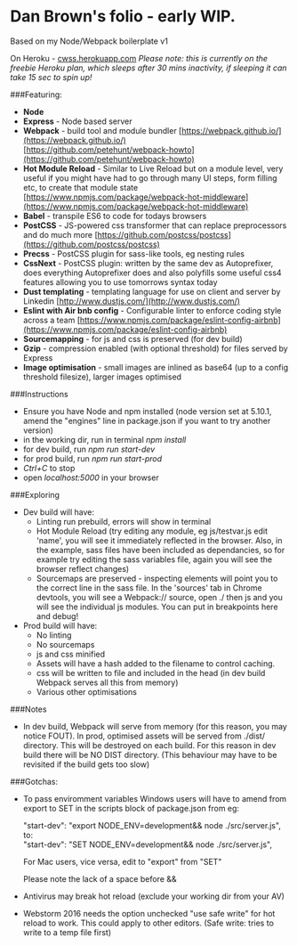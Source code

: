 # Dan Brown's folio - early WIP.
Based on my Node/Webpack boilerplate v1

On Heroku - [cwss.herokuapp.com](http://cwss.herokuapp.com)
*Please note: this is currently on the freebie Heroku plan, which sleeps after 30 mins inactivity, if sleeping it can take 15 sec to spin up!*

###Featuring:
- **Node**
- **Express** - Node based server
- **Webpack** - build tool and module bundler [https://webpack.github.io/](https://webpack.github.io/)<br/>
[https://github.com/petehunt/webpack-howto](https://github.com/petehunt/webpack-howto)
- **Hot Module Reload** - Similar to Live Reload but on a module level, very useful if you might have had to go through many UI steps, form filling etc, to create that module state [https://www.npmjs.com/package/webpack-hot-middleware](https://www.npmjs.com/package/webpack-hot-middleware)
- **Babel** - transpile ES6 to code for todays browsers
- **PostCSS** - JS-powered css transformer that can replace preprocessors and do much more [https://github.com/postcss/postcss](https://github.com/postcss/postcss)
- **Precss** - PostCSS plugin for sass-like tools, eg nesting rules
- **CssNext** - PostCSS plugin: written by the same dev as Autoprefixer, does everything Autoprefixer does and also polyfills some useful css4 features allowing you to use tomorrows syntax today
- **Dust templating** - templating language for use on client and server by Linkedin [http://www.dustjs.com/](http://www.dustjs.com/)
- **Eslint with Air bnb config** - Configurable linter to enforce coding style across a team [https://www.npmjs.com/package/eslint-config-airbnb](https://www.npmjs.com/package/eslint-config-airbnb)
- **Sourcemapping** - for js and css is preserved (for dev build)
- **Gzip** - compression enabled (with optional threshold) for files served by Express
- **Image optimisation** - small images are inlined as base64 (up to a config threshold filesize), larger images optimised

###Instructions
- Ensure you have Node and npm installed (node version set at 5.10.1, amend the "engines" line in package.json if you want to try another version)
- in the working dir, run in terminal _npm install_
- for dev build, run _npm run start-dev_
- for prod build, run _npm run start-prod_
- _Ctrl+C_ to stop
- open _localhost:5000_ in your browser

###Exploring
- Dev build will have:
  * Linting run prebuild, errors will show in terminal
  * Hot Module Reload (try editing any module, eg js/testvar.js edit 'name', you will see it immediately reflected in the browser. Also, in the example, sass files have been included as dependancies, so for example try editing the sass variables file, again you will see the browser reflect changes)
  * Sourcemaps are preserved - inspecting elements will point you to the correct line in the sass file. In the 'sources' tab in Chrome devtools, you will see a Webpack:// source, open ./ then js and you will see the individual js modules. You can put in breakpoints here and debug!
- Prod build will have:
  * No linting
  * No sourcemaps
  * js and css minified
  * Assets will have a hash added to the filename to control caching.
  * css will be written to file and included in the head (in dev build Webpack serves all this from memory)
  * Various other optimisations
  
###Notes
- In dev build, Webpack will serve from memory (for this reason, you may notice FOUT). In prod, optimised assets will be served from ./dist/ directory. This will be destroyed on each build. For this reason in dev build there will be NO DIST directory. (This behaviour may have to be revisited if the build gets too slow)

###Gotchas:
- To pass enviromment variables Windows users will have to amend from export to SET in the scripts block of package.json from eg:

    "start-dev": "export NODE_ENV=development&& node ./src/server.js",<br/>to:<br/> 
    "start-dev": "SET NODE_ENV=development&& node ./src/server.js",
    
    For Mac users, vice versa, edit to "export" from "SET"
    
    Please note the lack of a space before &&
- Antivirus may break hot reload (exclude your working dir from your AV)
- Webstorm 2016 needs the option unchecked "use safe write" for hot reload to work.
This could apply to other editors. (Safe write: tries to write to a temp file first)
